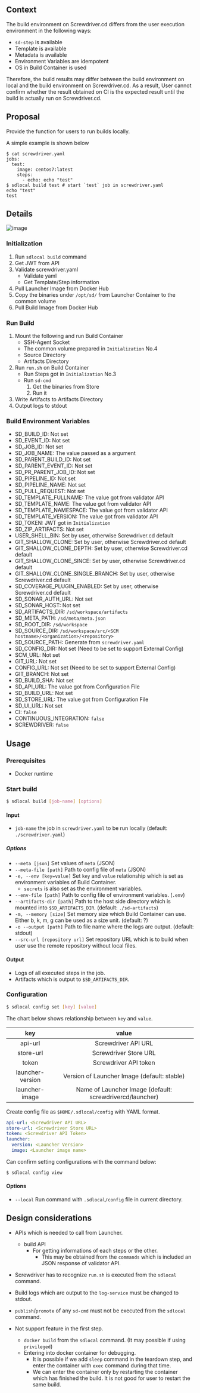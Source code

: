 ## Context
The build environment on Screwdriver.cd differs from the user execution environment in the following ways:
- `sd-step` is available
- Template is available
- Metadata is available
- Environment Variables are idempotent
- OS in Build Container is used

Therefore, the build results may differ between the build environment on local and the build environment on Screwdriver.cd.
As a result, User cannot confirm whether the result obtained on CI is the expected result until the build is actually run on Screwdriver.cd.

## Proposal

Provide the function for users to run builds locally.

A simple example is shown below

```
$ cat screwdriver.yaml
jobs:
  test:
    image: centos7:latest
    steps:
      - echo: echo "test"
$ sdlocal build test # start `test` job in screwdriver.yaml
echo "test"
test
```

## Details

![image](./diagrams/sd-local-flow.puml.png)


### Initialization

1. Run `sdlocal build` command
2. Get JWT from API
3. Validate screwdriver.yaml
   - Validate yaml
   - Get Template/Step information
4. Pull Launcher Image from Docker Hub
5. Copy the binaries under `/opt/sd/` from Launcher Container to the common volume
6. Pull Build Image from Docker Hub

### Run Build
1. Mount the following and run Build Container
   - SSH-Agent Socket
   - The common volume prepared in `Initialization` No.4
   - Source Directory
   - Artifacts Directory
2. Run `run.sh` on Build Container
   - Run Steps got in `Initialization` No.3
   - Run `sd-cmd`
     1. Get the binaries from Store
     2. Run it
3. Write Artifacts to Artifacts Directory
4. Output logs to stdout

### Build Environment Variables

- SD_BUILD_ID: Not set
- SD_EVENT_ID: Not set
- SD_JOB_ID: Not set
- SD_JOB_NAME: The value passed as a argument
- SD_PARENT_BUILD_ID: Not set
- SD_PARENT_EVENT_ID: Not set
- SD_PR_PARENT_JOB_ID: Not set
- SD_PIPELINE_ID: Not set
- SD_PIPELINE_NAME: Not set
- SD_PULL_REQUEST: Not set
- SD_TEMPLATE_FULLNAME: The value got from validator API
- SD_TEMPLATE_NAME: The value got from validator API
- SD_TEMPLATE_NAMESPACE: The value got from validator API
- SD_TEMPLATE_VERSION: The value got from validator API
- SD_TOKEN: JWT got in `Initialization`
- SD_ZIP_ARTIFACTS: Not set
- USER_SHELL_BIN: Set by user, otherwise Screwdriver.cd default
- GIT_SHALLOW_CLONE: Set by user, otherwise Screwdriver.cd default
- GIT_SHALLOW_CLONE_DEPTH: Set by user, otherwise Screwdriver.cd default
- GIT_SHALLOW_CLONE_SINCE: Set by user, otherwise Screwdriver.cd default
- GIT_SHALLOW_CLONE_SINGLE_BRANCH: Set by user, otherwise Screwdriver.cd default
- SD_COVERAGE_PLUGIN_ENABLED: Set by user, otherwise Screwdriver.cd default
- SD_SONAR_AUTH_URL: Not set
- SD_SONAR_HOST: Not set
- SD_ARTIFACTS_DIR: `/sd/workspace/artifacts`
- SD_META_PATH: `/sd/meta/meta.json`
- SD_ROOT_DIR: `/sd/workspace`
- SD_SOURCE_DIR: `/sd/workspace/src/<SCM hostname>/<organization>/<repository>`
- SD_SOURCE_PATH: Generate from `screwdriver.yaml`
- SD_CONFIG_DIR: Not set (Need to be set to support External Config)
- SCM_URL: Not set
- GIT_URL: Not set
- CONFIG_URL: Not set (Need to be set to support External Config)
- GIT_BRANCH: Not set
- SD_BUILD_SHA: Not set
- SD_API_URL: The value got from Configuration File
- SD_BUILD_URL: Not set
- SD_STORE_URL: The value got from Configuration File
- SD_UI_URL: Not set
- CI: `false`
- CONTINUOUS_INTEGRATION: `false`
- SCREWDRIVER: `false`


## Usage

### Prerequisites
- Docker runtime

### Start build

```bash
$ sdlocal build [job-name] [options]
```

#### Input

- `job-name` the job in `screwdriver.yaml` to be run locally (default: `./screwdriver.yaml`)

##### Options

- `--meta [json]` Set values of `meta` (JSON)
- `--meta-file [path]` Path to config file of `meta` (JSON)
- `-e, --env [key=value]` Set `key` and `value` relationship which is set as environment variables of Build Container.
  - `secrets` is also set as the environment variables.
- `--env-file [path]` Path to config file of environment variables. (`.env`)
- `--artifacts-dir [path]` Path to the host side directory which is mounted into `$SD_ARTIFACTS_DIR`. (default: `./sd-artifacts`)
- `-m, --memory [size]` Set memory size which Build Container can use. Either b, k, m, g can be used as a size unit. (default: ?)
- `-o --output [path]` Path to file name where the logs are output. (default: stdout)
- `--src-url [repository url]` Set repository URL which is to build when user use the remote repository without local files.

#### Output

- Logs of all executed steps in the job.
- Artifacts which is output to `$SD_ARTIFACTS_DIR`.

### Configuration

```bash
$ sdlocal config set [key] [value]
```

The chart below shows relationship between `key` and `value`.

|key|value|
|:-:|:-:|
|api-url|Screwdriver API URL|
|store-url|Screwdriver Store URL|
|token|Screwdriver API token|
|launcher-version|Version of Launcher Image (default: stable)|
|launcher-image|Name of Launcher Image (default: screwdrivercd/launcher)|

Create config file as `$HOME/.sdlocal/config` with YAML format.

```yaml
api-url: <Screwdriver API URL>
store-url: <Screwdriver Store URL>
token: <Screwdriver API Token>
launcher:
  version: <Launcher Version>
  image: <Launcher image name>
```

Can confirm setting configurations with the command below:

```bash
$ sdlocal config view
```

#### Options

- `--local` Run command with `.sdlocal/config` file in current directory.

## Design considerations

- APIs which is needed to call from Launcher.
  - build API
    - For getting informations of each steps or the other.
      - This may be obtained from the `commands` which is included an JSON response of validator API.
- Screwdriver has to recognize `run.sh` is executed from the `sdlocal` command.
- Build logs which are output to the `log-service` must be changed to stdout.
- `publish`/`promote` of any `sd-cmd` must not be executed from the `sdlocal` command.

- Not support feature in the first step.
  - `docker build` from the `sdlocal` command. (It may possible if using `privileged`)
  - Entering into docker container for debugging.
    - It is possible if we add `sleep` command in the teardown step, and enter the container with `exec` command during that time.
    - We can enter the container only by restarting the container which has finished the build. It is not good for user to restart the same build.


